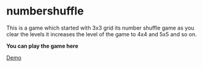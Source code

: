 numbershuffle
=============

This is a game which started with 3x3 grid its number shuffle game as you clear the levels it increases the level of the game to 4x4 and 5x5 and so on.


<strong>You can play the game here </strong>

<a href="http://jsbin.com/xobaqubu/7/watch?output" target="_blank">Demo </a>


